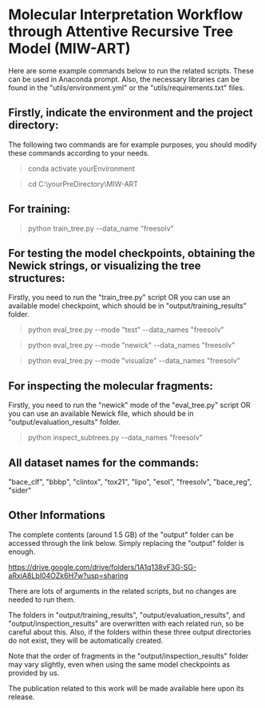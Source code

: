 # Molecular Interpretation Workflow through Attentive Recursive Tree Model (MIW-ART)

Here are some example commands below to run the related scripts. These can be used in Anaconda prompt. Also, the necessary libraries can be found in the "utils/environment.yml" or the "utils/requirements.txt" files.

## Firstly, indicate the environment and the project directory:

The following two commands are for example purposes, you should modify these commands according to your needs.

> conda activate yourEnvironment

> cd C:\yourPreDirectory\MIW-ART

## For training:

> python train_tree.py --data_name "freesolv"

## For testing the model checkpoints, obtaining the Newick strings, or visualizing the tree structures:

Firstly, you need to run the "train_tree.py" script OR you can use an available model checkpoint, which should be in "output/training_results" folder.

> python eval_tree.py --mode "test" --data_names "freesolv"

> python eval_tree.py --mode "newick" --data_names "freesolv"

> python eval_tree.py --mode "visualize" --data_names "freesolv"

## For inspecting the molecular fragments:

Firstly, you need to run the "newick" mode of the "eval_tree.py" script OR you can use an available Newick file, which should be in "output/evaluation_results" folder.

> python inspect_subtrees.py --data_names "freesolv"

## All dataset names for the commands:

"bace_clf", "bbbp", "clintox", "tox21", "lipo", "esol", "freesolv", "bace_reg", "sider"

## Other Informations

The complete contents (around 1.5 GB) of the "output" folder can be accessed through the link below. Simply replacing the "output" folder is enough.

https://drive.google.com/drive/folders/1A1q138vF3G-SG-aRxiA8LbI04OZk6H7w?usp=sharing

There are lots of arguments in the related scripts, but no changes are needed to run them.

The folders in "output/training_results", "output/evaluation_results", and "output/inspection_results" are overwritten with each related run, so be careful about this. Also, if the folders within these three output directories do not exist, they will be automatically created.

Note that the order of fragments in the "output/inspection_results" folder may vary slightly, even when using the same model checkpoints as provided by us.

The publication related to this work will be made available here upon its release.
